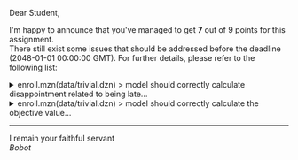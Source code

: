 Dear Student,

I'm happy to announce that you've managed to get **7** out of 9 points for this assignment.\
There still exist some issues that should be addressed before the deadline (2048-01-01 00:00:00 GMT). For further details, please refer to the following list:

<details><summary>enroll.mzn(data/trivial.dzn) &gt; model should correctly calculate disappointment related to being late...</summary>- total late disappointment should equal 3, instead got 0;<br>given &#x27;optimal&#x27; solution:<br>- objective = 2;<br>- total_preference_disappointment = 2;<br>- total_break_disappointment = 0;<br>- total_late_disappointment = 0;<br>- assignment = [{3, 4},{1, 6},{3, 5},{2, 4},{1}];</details>
<details><summary>enroll.mzn(data/trivial.dzn) &gt; model should correctly calculate the objective value...</summary>- objective should equal 18, instead got 2;<br>given &#x27;optimal&#x27; solution:<br>- objective = 2;<br>- total_preference_disappointment = 2;<br>- total_break_disappointment = 0;<br>- total_late_disappointment = 0;<br>- assignment = [{3, 4},{1, 6},{3, 5},{2, 4},{1}];</details>

-----------
I remain your faithful servant\
_Bobot_